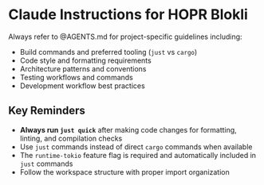 # Claude Instructions for HOPR Blokli

Always refer to @AGENTS.md for project-specific guidelines including:

- Build commands and preferred tooling (`just` vs `cargo`)
- Code style and formatting requirements
- Architecture patterns and conventions
- Testing workflows and commands
- Development workflow best practices

## Key Reminders

- **Always run `just quick`** after making code changes for formatting, linting, and compilation checks
- Use `just` commands instead of direct `cargo` commands when available
- The `runtime-tokio` feature flag is required and automatically included in `just` commands
- Follow the workspace structure with proper import organization
